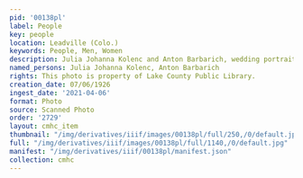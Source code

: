 ```yaml
---
pid: '00138pl'
label: People
key: people
location: Leadville (Colo.)
keywords: People, Men, Women
description: Julia Johanna Kolenc and Anton Barbarich, wedding portrait, July 6, 1926
named_persons: Julia Johanna Kolenc, Anton Barbarich
rights: This photo is property of Lake County Public Library.
creation_date: 07/06/1926
ingest_date: '2021-04-06'
format: Photo
source: Scanned Photo
order: '2729'
layout: cmhc_item
thumbnail: "/img/derivatives/iiif/images/00138pl/full/250,/0/default.jpg"
full: "/img/derivatives/iiif/images/00138pl/full/1140,/0/default.jpg"
manifest: "/img/derivatives/iiif/00138pl/manifest.json"
collection: cmhc
---
```

